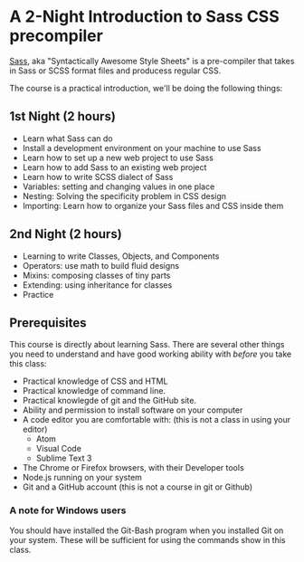 # A 2-Night Introduction to Sass CSS precompiler

[Sass](http://sass-lang.com/), aka "Syntactically Awesome Style
Sheets" is a <span>pre-compiler</span> that takes in Sass or SCSS
format files and producess regular CSS.

The course is a practical introduction, we'll be doing the following
things:

## 1st Night (2 hours)

- Learn what Sass can do
- Install a development environment on your machine to use Sass
- Learn how to set up a new web project to use Sass
- Learn how to add Sass to an existing web project
- Learn how to write SCSS dialect of Sass
- Variables: setting and changing values in one place
- Nesting: Solving the specificity problem in CSS design
- Importing: Learn how to organize your Sass files and CSS inside them

## 2nd Night (2 hours)

- Learning to write Classes, Objects, and Components
- Operators: use math to build fluid designs
- Mixins: composing classes of tiny parts
- Extending: using inheritance for classes
- Practice

## Prerequisites

This course is directly about learning Sass. There are several other
things you need to understand and have good working ability with
*before* you take this class:

- Practical knowledge of CSS and HTML
- Practical knowledge of command line.
- Practical knowlegde of git and the GitHub site.
- Ability and permission to install software on your computer
- A code editor you are comfortable with: (this is not a class in
  using your editor)
  - Atom
  - Visual Code
  - Sublime Text 3
- The Chrome or Firefox browsers, with their Developer tools
- Node.js running on your system
- Git and a GitHub account (this is not a course in git or Github)


### A note for Windows users

You should have installed the Git-Bash program when you installed Git
on your system. These will be sufficient for using the commands show
in this class.
